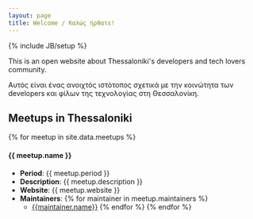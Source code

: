 ```yaml
---
layout: page
title: Welcome / Καλώς ήρθατε!
---
```

{% include JB/setup %}

This is an open website about Thessaloniki's developers and tech lovers community.

Αυτός είναι ένας ανοιχτός ιστότοπος σχετικά με την κοινώτητα των developers και φίλων της τεχνολογίας στη Θεσσαλονίκη.

## Meetups in Thessaloniki

{% for meetup in site.data.meetups %}
#### {{ meetup.name }}

* **Period**: {{ meetup.period }}
* **Description**: {{ meetup.description }}
* **Website**: {{ meetup.website }}
* **Maintainers**:
{% for maintainer in meetup.maintainers %}
  * [{{maintainer.name}}](mailto:{{maintainer.email}})
{% endfor %}
{% endfor %}

